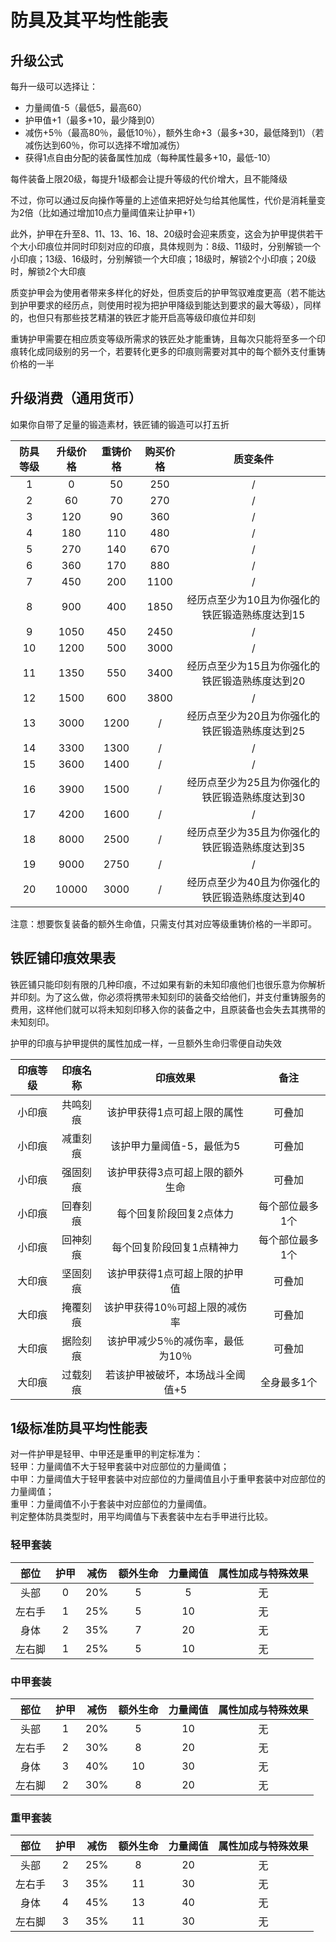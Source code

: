 # 防具及其平均性能表

## 升级公式

每升一级可以选择让：

* 力量阈值-5（最低5，最高60）
* 护甲值+1（最多+10，最少降到0）
* 减伤+5％（最高80％，最低10％），额外生命+3（最多+30，最低降到1）（若减伤达到60％，你可以选择不增加减伤）
* 获得1点自由分配的装备属性加成（每种属性最多+10，最低-10）

每件装备上限20级，每提升1级都会让提升等级的代价增大，且不能降级

不过，你可以通过反向操作等量的上述值来把好处匀给其他属性，代价是消耗量变为2倍（比如通过增加10点力量阈值来让护甲+1）

此外，护甲在升至8、11、13、16、18、20级时会迎来质变，这会为护甲提供若干个大小印痕位并同时印刻对应的印痕，具体规则为：8级、11级时，分别解锁一个小印痕；13级、16级时，分别解锁一个大印痕；18级时，解锁2个小印痕；20级时，解锁2个大印痕

质变护甲会为使用者带来多样化的好处，但质变后的护甲驾驭难度更高（若不能达到护甲要求的经历点，则使用时视为把护甲降级到能达到要求的最大等级），同样的，也但只有那些技艺精湛的铁匠才能开启高等级印痕位并印刻

重铸护甲需要在相应质变等级所需求的铁匠处才能重铸，且每次只能将至多一个印痕转化成同级别的另一个，若要转化更多的印痕则需要对其中的每个额外支付重铸价格的一半

## 升级消费（通用货币）

如果你自带了足量的锻造素材，铁匠铺的锻造可以打五折

防具等级|升级价格|重铸价格|购买价格|质变条件
:--:|:--:|:--:|:--:|:--:
1|0|50|250|/
2|60|70|270|/
3|120|90|360|/
4|180|110|480|/
5|270|140|670|/
6|360|170|880|/
7|450|200|1100|/
8|900|400|1850|经历点至少为10且为你强化的铁匠锻造熟练度达到15
9|1050|450|2450|/
10|1200|500|3000|/
11|1350|550|3400|经历点至少为15且为你强化的铁匠锻造熟练度达到20
12|1500|600|3800|/
13|3000|1200|/|经历点至少为20且为你强化的铁匠锻造熟练度达到25
14|3300|1300|/|/
15|3600|1400|/|/
16|3900|1500|/|经历点至少为25且为你强化的铁匠锻造熟练度达到30
17|4200|1600|/|/
18|8000|2500|/|经历点至少为35且为你强化的铁匠锻造熟练度达到35
19|9000|2750|/|/
20|10000|3000|/|经历点至少为40且为你强化的铁匠锻造熟练度达到40

注意：想要恢复装备的额外生命值，只需支付其对应等级重铸价格的一半即可。

## 铁匠铺印痕效果表

铁匠铺只能印刻有限的几种印痕，不过如果有新的未知印痕他们也很乐意为你解析并印刻。为了这么做，你必须将携带未知刻印的装备交给他们，并支付重铸服务的费用，这样他们就可以将未知刻印移入你的装备之中，且原装备也会失去其携带的未知刻印。

护甲的印痕与护甲提供的属性加成一样，一旦额外生命归零便自动失效

印痕等级|印痕名称|印痕效果|备注
:--:|:--:|:--:|:--:
小印痕|共鸣刻痕|该护甲获得1点可超上限的属性|可叠加
小印痕|减重刻痕|该护甲力量阈值-5，最低为5|可叠加
小印痕|强固刻痕|该护甲获得3点可超上限的额外生命|可叠加
小印痕|回春刻痕|每个回复阶段回复2点体力|每个部位最多1个
小印痕|回神刻痕|每个回复阶段回复1点精神力|每个部位最多1个
大印痕|坚固刻痕|该护甲获得1点可超上限的护甲值|可叠加
大印痕|掩覆刻痕|该护甲获得10％可超上限的减伤率|可叠加
大印痕|据险刻痕|该护甲减少5％的减伤率，最低为10％|可叠加
大印痕|过载刻痕|若该护甲被破坏，本场战斗全阈值+5|全身最多1个

## 1级标准防具平均性能表

对一件护甲是轻甲、中甲还是重甲的判定标准为：<br>轻甲：力量阈值不大于轻甲套装中对应部位的力量阈值；<br>中甲：力量阈值大于轻甲套装中对应部位的力量阈值且小于重甲套装中对应部位的力量阈值；<br>重甲：力量阈值不小于套装中对应部位的力量阈值。<br>判定整体防具类型时，用平均阈值与下表套装中左右手甲进行比较。

### 轻甲套装

部位|护甲|减伤|额外生命|力量阈值|属性加成与特殊效果
:--:|:--:|:--:|:--:|:--:|:--:
头部|0|20%|5|5|无
左右手|1|25%|5|10|无
身体|2|35%|7|20|无
左右脚|1|25%|5|10|无

### 中甲套装

部位|护甲|减伤|额外生命|力量阈值|属性加成与特殊效果
:--:|:--:|:--:|:--:|:--:|:--:
头部|1|20%|5|10|无
左右手|2|30%|8|20|无
身体|3|40%|10|30|无
左右脚|2|30%|8|20|无

### 重甲套装

部位|护甲|减伤|额外生命|力量阈值|属性加成与特殊效果
:--:|:--:|:--:|:--:|:--:|:--:
头部|2|25%|8|20|无
左右手|3|35%|11|30|无
身体|4|45%|13|40|无
左右脚|3|35%|11|30|无